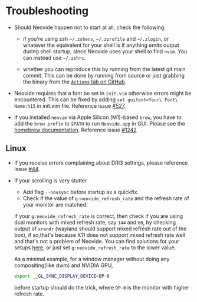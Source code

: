 # Troubleshooting

- Should Neovide happen not to start at all, check the following:

  - if you're using zsh `~/.zshenv`, `~/.zprofile` and  `~/.zlogin`, or whatever the equivalent for
    your shell is if anything emits output during shell startup, since Neovide uses your shell to
    find `nvim`. You can instead use `~/.zshrc`.

  - whether you can reproduce this by running from the latest git main commit.
    This can be done by running from source or just grabbing the binary from the [`Actions` tab on
    GitHub](https://github.com/neovide/neovide/actions/workflows/build.yml).

- Neovide requires that a font be set in `init.vim` otherwise errors might be encountered. This can
  be fixed by adding `set guifont=Your\ Font\ Name:h15` in init.vim file. Reference issue
  [#527](https://github.com/neovide/neovide/issues/527).

- If you installed `neovim` via Apple Silicon (M1)-based `brew`, you have to add the `brew prefix`
  to `$PATH` to run `Neovide.app` in GUI. Please see the
  [homebrew documentation](https://docs.brew.sh/FAQ#my-mac-apps-dont-find-homebrew-utilities).
  Reference issue [#1242](https://github.com/neovide/neovide/pull/1242)

## Linux

- If you receive errors complaining about DRI3 settings, please reference issue
  [#44](https://github.com/neovide/neovide/issues/44#issuecomment-578618052).

- If your scrolling is very stutter

    - Add flag `--novsync` before startup as a quickfix.
    - Check if the value of `g:neovide_refresh_rate` and the refresh rate of your monitor are matched.

    If your `g:neovide_refresh_rate` is correct, then check if you are using dual monitors with mixed refresh rate, say `144` and `60`, by checking output of `xrandr` (wayland should support mixed refresh rate out of the box), if so,that's because X11 does not support mixed refresh rate well and that's not a problem of Neovide. You can find solutions for your setups [here](https://www.reddit.com/r/linux/comments/yaatyo/psa_x11_does_support_mixed_refresh_rate_monitors/), or just set `g:neovide_refresh_rate` to  the lower value.

    As a minimal example, for a window manager without doing any compositing(like dwm) and NVIDIA GPU,

    ```sh
    export __GL_SYNC_DISPLAY_DEVICE=DP-0
    ```

    before startup should do the trick, where `DP-0` is the monitor with higher refresh rate.


